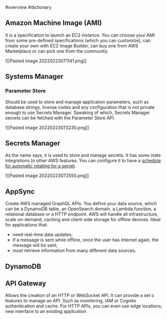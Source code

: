 #overview #dictionary 
## Amazon Machine Image (AMI)
It is a specification to launch an EC2 instance. You can choose your AMI from some pre-defined specifications (which you can customize), can create your own with EC2 Image Builder, can buy one from AWS Marketplace or can pick one from the community.

![[Pasted image 20220223071141.png]]

## Systems Manager
### Parameter Store
Should be used to store and manage application parameters, such as database strings, license codes and any configuration that is not private enough to use Secrets Manager. Speaking of which, Secrets Manager secrets can be fetched with the Parameter Store API. 

![[Pasted image 20220223073230.png]]

## Secrets Manager
As the name says, it is used to store and manage secrets. It has some inate integrations to other AWS features. You can configure it to have a [schedule for automatic rotating for a secret](https://docs.aws.amazon.com/secretsmanager/latest/userguide/rotating-secrets.html). 

![[Pasted image 20220223072550.png]]

## AppSync
Create AWS managed GraphQL APIs. You define your data source, which can be a DynamoDB table, an OpenSearch domain, a Lambda function, a relational database or a HTTP endpoint. AWS will handle all infrastructure, scale on-demand, caching and client-side storage for offline devices. Ideal for applications that:
- need real-time data updates;
- if a message is sent while offline, once the user has internet again, the message will be sent;
- must retrieve information from many different data sources.

## DynamoDB
## API Gateway
Allows the creation of an HTTP or WebSocket API. It can provide a set o features to manage an API. Such as monitoring, IAM or Cognito authentication and cache. For HTTP APIs, you can even use edge locations,  new interface to an existing application